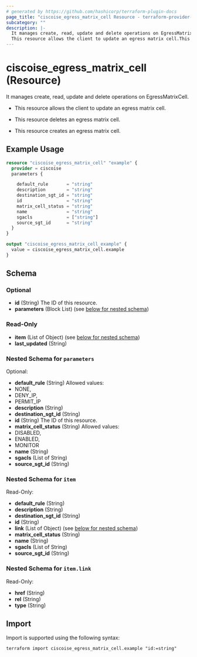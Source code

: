 ```yaml
---
# generated by https://github.com/hashicorp/terraform-plugin-docs
page_title: "ciscoise_egress_matrix_cell Resource - terraform-provider-ciscoise"
subcategory: ""
description: |-
  It manages create, read, update and delete operations on EgressMatrixCell.
  This resource allows the client to update an egress matrix cell.This resource deletes an egress matrix cell.This resource creates an egress matrix cell.
---
```


# ciscoise_egress_matrix_cell (Resource)

It manages create, read, update and delete operations on EgressMatrixCell.

- This resource allows the client to update an egress matrix cell.

- This resource deletes an egress matrix cell.

- This resource creates an egress matrix cell.

## Example Usage

```terraform
resource "ciscoise_egress_matrix_cell" "example" {
  provider = ciscoise
  parameters {

    default_rule       = "string"
    description        = "string"
    destination_sgt_id = "string"
    id                 = "string"
    matrix_cell_status = "string"
    name               = "string"
    sgacls             = ["string"]
    source_sgt_id      = "string"
  }
}

output "ciscoise_egress_matrix_cell_example" {
  value = ciscoise_egress_matrix_cell.example
}
```

<!-- schema generated by tfplugindocs -->
## Schema

### Optional

- **id** (String) The ID of this resource.
- **parameters** (Block List) (see [below for nested schema](#nestedblock--parameters))

### Read-Only

- **item** (List of Object) (see [below for nested schema](#nestedatt--item))
- **last_updated** (String)

<a id="nestedblock--parameters"></a>
### Nested Schema for `parameters`

Optional:

- **default_rule** (String) Allowed values:
- NONE,
- DENY_IP,
- PERMIT_IP
- **description** (String)
- **destination_sgt_id** (String)
- **id** (String) The ID of this resource.
- **matrix_cell_status** (String) Allowed values:
- DISABLED,
- ENABLED,
- MONITOR
- **name** (String)
- **sgacls** (List of String)
- **source_sgt_id** (String)


<a id="nestedatt--item"></a>
### Nested Schema for `item`

Read-Only:

- **default_rule** (String)
- **description** (String)
- **destination_sgt_id** (String)
- **id** (String)
- **link** (List of Object) (see [below for nested schema](#nestedobjatt--item--link))
- **matrix_cell_status** (String)
- **name** (String)
- **sgacls** (List of String)
- **source_sgt_id** (String)

<a id="nestedobjatt--item--link"></a>
### Nested Schema for `item.link`

Read-Only:

- **href** (String)
- **rel** (String)
- **type** (String)

## Import

Import is supported using the following syntax:

```shell
terraform import ciscoise_egress_matrix_cell.example "id:=string"
```

